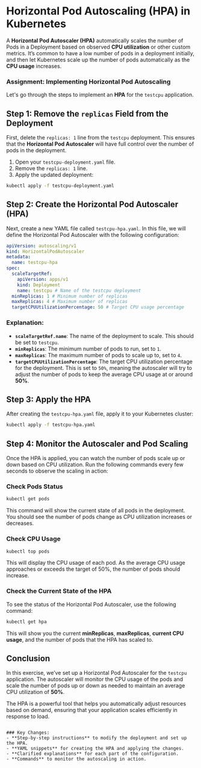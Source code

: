 # Horizontal Pod Autoscaling (HPA) in Kubernetes

A **Horizontal Pod Autoscaler (HPA)** automatically scales the number of Pods in a Deployment based on observed **CPU utilization** or other custom metrics. It’s common to have a low number of pods in a deployment initially, and then let Kubernetes scale up the number of pods automatically as the **CPU usage** increases.

### Assignment: Implementing Horizontal Pod Autoscaling

Let's go through the steps to implement an **HPA** for the `testcpu` application.

## Step 1: Remove the `replicas` Field from the Deployment

First, delete the `replicas: 1` line from the `testcpu` deployment. This ensures that the **Horizontal Pod Autoscaler** will have full control over the number of pods in the deployment.

1. Open your `testcpu-deployment.yaml` file.
2. Remove the `replicas: 1` line.
3. Apply the updated deployment:

```bash
kubectl apply -f testcpu-deployment.yaml
```

## Step 2: Create the Horizontal Pod Autoscaler (HPA)

Next, create a new YAML file called `testcpu-hpa.yaml`. In this file, we will define the Horizontal Pod Autoscaler with the following configuration:

```yaml
apiVersion: autoscaling/v1
kind: HorizontalPodAutoscaler
metadata:
  name: testcpu-hpa
spec:
  scaleTargetRef:
    apiVersion: apps/v1
    kind: Deployment
    name: testcpu # Name of the testcpu deployment
  minReplicas: 1 # Minimum number of replicas
  maxReplicas: 4 # Maximum number of replicas
  targetCPUUtilizationPercentage: 50 # Target CPU usage percentage
```

### Explanation:

- **`scaleTargetRef.name`**: The name of the deployment to scale. This should be set to `testcpu`.
- **`minReplicas`**: The minimum number of pods to run, set to `1`.
- **`maxReplicas`**: The maximum number of pods to scale up to, set to `4`.
- **`targetCPUUtilizationPercentage`**: The target CPU utilization percentage for the deployment. This is set to `50%`, meaning the autoscaler will try to adjust the number of pods to keep the average CPU usage at or around **50%**.

## Step 3: Apply the HPA

After creating the `testcpu-hpa.yaml` file, apply it to your Kubernetes cluster:

```bash
kubectl apply -f testcpu-hpa.yaml
```

## Step 4: Monitor the Autoscaler and Pod Scaling

Once the HPA is applied, you can watch the number of pods scale up or down based on CPU utilization. Run the following commands every few seconds to observe the scaling in action:

### Check Pods Status

```bash
kubectl get pods
```

This command will show the current state of all pods in the deployment. You should see the number of pods change as CPU utilization increases or decreases.

### Check CPU Usage

```bash
kubectl top pods
```

This will display the CPU usage of each pod. As the average CPU usage approaches or exceeds the target of 50%, the number of pods should increase.

### Check the Current State of the HPA

To see the status of the Horizontal Pod Autoscaler, use the following command:

```bash
kubectl get hpa
```

This will show you the current **minReplicas**, **maxReplicas**, **current CPU usage**, and the number of pods that the HPA has scaled to.

## Conclusion

In this exercise, we’ve set up a Horizontal Pod Autoscaler for the `testcpu` application. The autoscaler will monitor the CPU usage of the pods and scale the number of pods up or down as needed to maintain an average CPU utilization of **50%**.

The HPA is a powerful tool that helps you automatically adjust resources based on demand, ensuring that your application scales efficiently in response to load.

```

### Key Changes:
- **Step-by-step instructions** to modify the deployment and set up the HPA.
- **YAML snippets** for creating the HPA and applying the changes.
- **Clarified explanations** for each part of the configuration.
- **Commands** to monitor the autoscaling in action.
```
